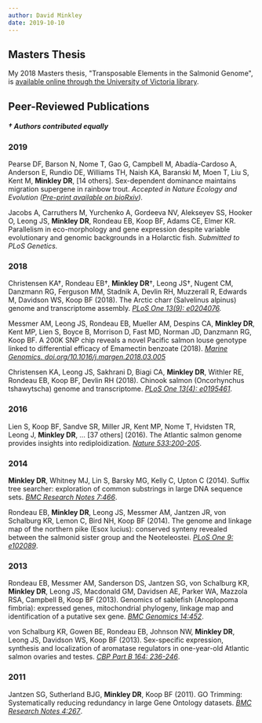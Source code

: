 ```yaml
---
author: David Minkley
date: 2019-10-10
---
```

## Masters Thesis
My 2018 Masters thesis, "Transposable Elements in the Salmonid Genome", is [available online through the University of Victoria library](http://dspace.library.uvic.ca/handle/1828/9287).

## Peer-Reviewed Publications
##### † Authors contributed equally

### 2019

Pearse DF, Barson N, Nome T, Gao G, Campbell M, Abadía-Cardoso A, Anderson E, Rundio DE, Williams TH, Naish KA, Baranski M, Moen T, Liu S, Kent M, __Minkley DR__, [14 others]. Sex-dependent dominance maintains migration supergene in rainbow trout. *Accepted in Nature Ecology and Evolution ([Pre-print available on bioRxiv](https://www.biorxiv.org/content/10.1101/504621v1)).*

Jacobs A, Carruthers M, Yurchenko A, Gordeeva NV, Alekseyev SS, Hooker O, Leong JS, __Minkley DR__, Rondeau EB, Koop BF, Adams CE, Elmer KR.  Parallelism in eco-morphology and gene expression despite variable evolutionary and genomic backgrounds in a Holarctic fish. *Submitted to PLoS Genetics.*

### 2018

Christensen KA†, Rondeau EB†, __Minkley DR__†, Leong JS†, Nugent CM, Danzmann RG, Ferguson MM, Stadnik A, Devlin RH, Muzzerall R, Edwards M, Davidson WS, Koop BF (2018).  The Arctic charr (Salvelinus alpinus) genome and transcriptome assembly. *[PLoS One 13(9): e0204076](https://journals.plos.org/plosone/article?id=10.1371/journal.pone.0204076).*

Messmer AM, Leong JS, Rondeau EB, Mueller AM, Despins CA, __Minkley DR__, Kent MP, Lien S, Boyce B, Morrison D, Fast MD, Norman JD, Danzmann RG, Koop BF.  A 200K SNP chip reveals a novel Pacific salmon louse genotype linked to differential efficacy of Emamectin benzoate (2018).  *[Marine Genomics. doi.org/10.1016/j.margen.2018.03.005](https://www.sciencedirect.com/science/article/pii/S1874778717302544)*

Christensen KA, Leong JS, Sakhrani D, Biagi CA, __Minkley DR__, Withler RE, Rondeau EB, Koop BF, Devlin RH (2018).  Chinook salmon (Oncorhynchus tshawytscha) genome and transcriptome.  *[PLoS One 13(4): e0195461](https://journals.plos.org/plosone/article?id=10.1371/journal.pone.0195461)*.

### 2016

Lien S, Koop BF, Sandve SR, Miller JR, Kent MP, Nome T, Hvidsten TR, Leong J, __Minkley DR__, … [37 others] (2016).  The Atlantic salmon genome provides insights into rediploidization.  *[Nature 533:200-205](https://www.nature.com/articles/nature17164)*.

### 2014

__Minkley DR__, Whitney MJ, Lin S, Barsky MG, Kelly C, Upton C (2014). Suffix tree searcher: exploration of common substrings in large DNA sequence sets. *[BMC Research Notes 7:466](https://bmcresnotes.biomedcentral.com/articles/10.1186/1756-0500-7-466)*.

Rondeau EB, __Minkley DR__, Leong JS, Messmer AM, Jantzen JR, von Schalburg KR, Lemon C, Bird NH, Koop BF (2014). The genome and linkage map of the northern pike (Esox lucius): conserved synteny revealed between the salmonid sister group and the Neoteleostei. *[PLoS One 9: e102089](https://journals.plos.org/plosone/article?id=10.1371/journal.pone.0102089)*.

### 2013

Rondeau EB, Messmer AM, Sanderson DS, Jantzen SG, von Schalburg KR, __Minkley DR__, Leong JS, Macdonald GM, Davidsen AE, Parker WA, Mazzola RSA, Campbell B, Koop BF (2013). Genomics of sablefish (Anoplopoma fimbria): expressed genes, mitochondrial phylogeny, linkage map and identification of a putative sex gene. *[BMC Genomics 14:452](https://bmcgenomics.biomedcentral.com/articles/10.1186/1471-2164-14-452)*.

von Schalburg KR, Gowen BE, Rondeau EB, Johnson NW, __Minkley DR__, Leong JS, Davidson WS, Koop BF (2013). Sex-specific expression, synthesis and localization of aromatase regulators in one-year-old Atlantic salmon ovaries and testes. *[CBP Part B 164: 236-246](https://www.sciencedirect.com/science/article/pii/S1096495913000080)*.

### 2011

Jantzen SG, Sutherland BJG, __Minkley DR__, Koop BF (2011). GO Trimming: Systematically reducing redundancy in large Gene Ontology datasets. *[BMC Research Notes 4:267](https://bmcresnotes.biomedcentral.com/articles/10.1186/1756-0500-4-267)*.
